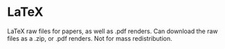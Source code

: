 # LaTeX
LaTeX raw files for papers, as well as .pdf renders. Can download the raw files as a .zip, or .pdf renders. Not for mass redistribution.
